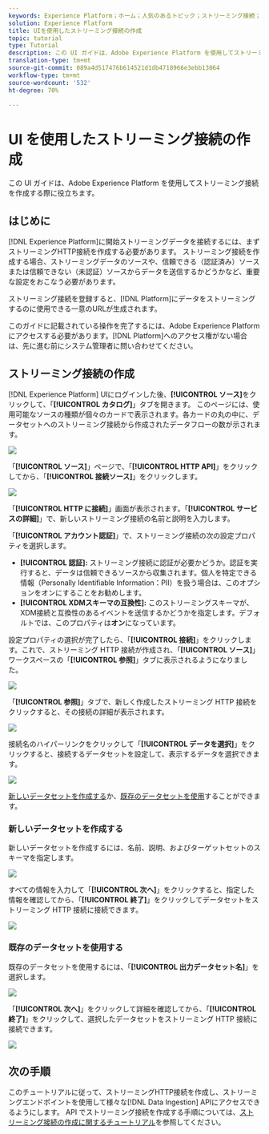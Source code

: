 ```yaml
---
keywords: Experience Platform；ホーム；人気のあるトピック；ストリーミング接続；ストリーミング接続の作成；uiガイド；チュートリアル；ストリーミング接続の作成；ストリーミング取り込み；取り込み；
solution: Experience Platform
title: UIを使用したストリーミング接続の作成
topic: tutorial
type: Tutorial
description: この UI ガイドは、Adobe Experience Platform を使用してストリーミング接続を作成する際に役立ちます。
translation-type: tm+mt
source-git-commit: 089a4d517476b614521d1db4718966e3ebb13064
workflow-type: tm+mt
source-wordcount: '532'
ht-degree: 70%

---
```



# UI を使用したストリーミング接続の作成

この UI ガイドは、Adobe Experience Platform を使用してストリーミング接続を作成する際に役立ちます。

## はじめに

[!DNL Experience Platform]に開始ストリーミングデータを接続するには、まずストリーミングHTTP接続を作成する必要があります。 ストリーミング接続を作成する場合、ストリーミングデータのソースや、信頼できる（認証済み）ソースまたは信頼できない（未認証）ソースからデータを送信するかどうかなど、重要な設定をおこなう必要があります。

ストリーミング接続を登録すると、[!DNL Platform]にデータをストリーミングするのに使用できる一意のURLが生成されます。

このガイドに記載されている操作を完了するには、Adobe Experience Platform にアクセスする必要があります。[!DNL Platform]へのアクセス権がない場合は、先に進む前にシステム管理者に問い合わせてください。

## ストリーミング接続の作成

[!DNL Experience Platform] UIにログインした後、**[!UICONTROL ソース]**&#x200B;をクリックして、「**[!UICONTROL カタログ]**」タブを開きます。 このページには、使用可能なソースの種類が個々のカードで表示されます。各カードの丸の中に、データセットへのストリーミング接続から作成されたデータフローの数が示されます。

![](../images/streaming-ingestion/ui/click-sources.png)

「**[!UICONTROL ソース]**」ページで、「**[!UICONTROL HTTP API]**」をクリックしてから、「**[!UICONTROL 接続ソース]**」をクリックします。

![](../images/streaming-ingestion/ui/click-connect-source.png)

「**[!UICONTROL HTTP に接続]**」画面が表示されます。「**[!UICONTROL サービスの詳細]**」で、新しいストリーミング接続の名前と説明を入力します。

「**[!UICONTROL アカウント認証]**」で、ストリーミング接続の次の設定プロパティを選択します。

- **[!UICONTROL 認証]:** ストリーミング接続に認証が必要かどうか。認証を実行すると、データは信頼できるソースから収集されます。個人を特定できる情報（Personally Identifiable Information：PII）を扱う場合は、このオプションをオンにすることをお勧めします。
- **[!UICONTROL XDMスキーマの互換性]:** このストリーミングスキーマが、XDM接続と互換性のあるイベントを送信するかどうかを指定します。デフォルトでは、このプロパティは&#x200B;**オン**&#x200B;になっています。

設定プロパティの選択が完了したら、「**[!UICONTROL 接続]**」をクリックします。これで、ストリーミング HTTP 接続が作成され、「**[!UICONTROL ソース]**」ワークスペースの「**[!UICONTROL 参照]**」タブに表示されるようになりました。

![](../images/streaming-ingestion/ui/http-sources-details.png)

「**[!UICONTROL 参照]**」タブで、新しく作成したストリーミング HTTP 接続をクリックすると、その接続の詳細が表示されます。

![](../images/streaming-ingestion/ui/browse-sources.png)

接続名のハイパーリンクをクリックして「**[!UICONTROL データを選択]**」をクリックすると、接続するデータセットを設定して、表示するデータを選択できます。

![](../images/streaming-ingestion/ui/select-data.png)

[新しいデータセットを作成する](#create-a-new-dataset)か、[既存のデータセットを使用](#use-an-existing-dataset)することができます。

### 新しいデータセットを作成する

新しいデータセットを作成するには、名前、説明、およびターゲットセットのスキーマを指定します。

![](../images/streaming-ingestion/ui/create-new-dataset.png)

すべての情報を入力して「**[!UICONTROL 次へ]**」をクリックすると、指定した情報を確認してから、「**[!UICONTROL 終了]**」をクリックしてデータセットをストリーミング HTTP 接続に接続できます。

![](../images/streaming-ingestion/ui/review-create-new-dataset.png)

### 既存のデータセットを使用する

既存のデータセットを使用するには、「**[!UICONTROL 出力データセット名]**」を選択します。

![](../images/streaming-ingestion/ui/use-existing-dataset.png)

「**[!UICONTROL 次へ]**」をクリックして詳細を確認してから、「**[!UICONTROL 終了]**」をクリックして、選択したデータセットをストリーミング HTTP 接続に接続できます。

![](../images/streaming-ingestion/ui/review-existing-dataset.png)

## 次の手順

このチュートリアルに従って、ストリーミングHTTP接続を作成し、ストリーミングエンドポイントを使用して様々な[!DNL Data Ingestion] APIにアクセスできるようにします。 API でストリーミング接続を作成する手順については、[ストリーミング接続の作成に関するチュートリアル](../tutorials/create-streaming-connection.md)を参照してください。

